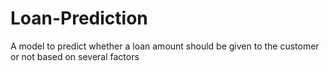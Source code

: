 # Loan-Prediction
A model to predict whether a loan amount should be given to the customer or not based on several factors

